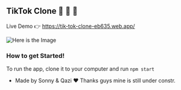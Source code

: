 ## TikTok Clone 🚀 🚀 🚀

Live Demo 👉 https://tik-tok-clone-eb635.web.app/

![Here is the Image](https://i.imgur.com/MaHnHSh.png)

### How to get Started!

To run the app, clone it to your computer and run `npm start`

- Made by Sonny & Qazi ♥️ 
Thanks guys mine is still under constr.
